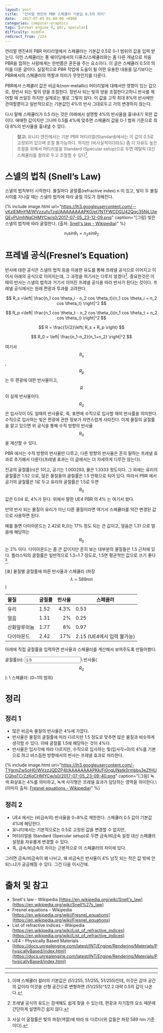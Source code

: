 ```yaml
---
layout: post
title:  "언리얼 엔진의 PBR 스페큘러 기본값 0.5의 의미"
date:   2017-07-05 01:00:00 +0900
categories: computer-graphics
tags: [unreal engine 4, pbr, specular]
difficulty: middle
redirect_from: /224
---
```

언리얼 엔진4의 PBR 머티리얼에서 스페큘러는 기본값 0.5로 0-1 범위의 값을 입력 받는다. 이런 스페큘러는 퐁 쉐이딩에서의 디퓨즈/스페큘러와는 좀 다른 개념으로 처음 PBR을 접하는 사람에게는 한번쯤은 혼돈을 주는 요소이다. 이 글은 스페큘러 0.5의 의미를 다룬 글이다. 실질적으로 PBR 작업에 도움이 될 어떤 유용한 내용을 담기보다는 PBR에서의 스페큘러의 역할과 의미가 무엇인지를 다룬다.

PBR에서 스페큘러 값은 비금속(non-metallic) 머티리얼에 대해서만 영향이 있는 값으로, 정반사 되는 빛의 양을 조절한다. 정반사 되는 빛의 양을 조절한다고하니 반사를 제어할 때 쓰일듯 하지만 실제로는 별로 그렇지 않다. 이 값을 고작 최대 8%의 반사에만 관여할뿐이고 일반적으로는 기본값인 4%의 반사 그대로두고 거의 변경하지 않는다.

다시 말해 스페큘러가 0.5 라는 것은 아래에서 설명할 4%의 반사율을 흉내내기 위한 값이다. 애매한 값이지만 그나마 0.5를 4%에 맞추면 스페큘러 값을 0-1 범위 기준으로 최대 8%의 반사율을 흉내낼 수 있다.

> **참고**\\
> 유니티 엔진에서는 기본 PBR 머티리얼(Standard)에서는 이 값이 0.5로 고정되어 있으며 조절 불가능하다. 하지만 (비사실적이더라도) 좀 더 자유도 높은 조절을 위해서 머티리얼을 Standard (Specular setup)으로 두면 메탈릭 대신 스페큘러를 컬러로 두고 조절할 수 있다[^1].

# 스넬의 법칙 (Snell’s Law)

스넬의 법칙부터 시작한다. 물질마다 굴절률(refractive index) n 이 있고, 빛이 두 물질 사이를 지나갈 때는 스넬의 법칙에 따라 굴절 각도가 정해진다.

{% include image.html url="https://lh3.googleusercontent.com/--yKzlEMInYM/WVzzufuTzgI/AAAAAAAAPK0/pt7NTFWCDGU42Qqc35NjLUieQEyPUmhNgCHMYCw/s0/2017-07-05_23-12-09.png" captiion="[그림] 빛은 스넬의 법칙에 따라 굴절한다. (출처: [Snell's law - Wikipedia](https://en.wikipedia.org/wiki/Snell%27s_law))" %}

$$ n_1 sin \theta_1 = n_2 sin \theta_2 $$

# 프레넬 공식(Fresnel’s Equation)

반사에 대한 공식은 스넬의 법칙 등을 이용한 유도를 통해 프레넬 공식으로 이어지고 이어서 아래의 공식으로 이어지는데, 그 과정을 여기서는 다루지 않겠다[^2]. 중요한것은 이때의 반사는 스넬의 법칙과 거기서 이어진 프레넬 공식을 따라 반사가 된다는 것이다. 프레넬 공식에서는 원래 편광과 투과를 고려한다.

$$ R_s =\left| \frac{n_1 cos \theta_i - n_2 cos \theta_t}{n_1 cos \theta_i + n_2 cos \theta_t} \right|^2 $$

$$ R_p =\left| \frac{n_1 cos \theta_t - n_2 cos \theta_i}{n_1 cos \theta_t + n_2 cos \theta_i} \right|^2 $$

$$ R = \frac{1}{2}\left( R_s + R_p \right) $$

$$ R_0 = \left| \frac{n_1-n_2}{n_1+n_2} \right|^2 $$

여기서 $$ R_s $$, $$ R_p $$ 는 두 편광에 대한 반사율이고, $$ R $$이 실제 반사율이다. $$ R_0 $$ 은 입사각이 0도 일때의 반사율로, 즉, 표면에 수직으로 입사할 때의 반사률을 의미한다. 수직으로 입사하는 빛은 편광에 관한 정보가 자연스럽게 사라진다. 이제 물질의 굴절률을 알고 있으면 위 공식을 통해 수직 방향의 반사율 $$ R_0 $$을 계산할 수 있다.

PBR 에서는 수직 방향의 반사율만 다루고, 다른 방향의 반사율은 흔히 말하는 프레넬 효과로 추가해서 다룬다(프레넬 효과는 이 글에서는 더 자세하게 다루진 않는다).

진공의 굴절률(n)은 1이고, 공기는 1.000293, 물은 1.3333 정도이다. 그 외에는 유리의 굴절률은 1.52 으로, 많은 물질들의 굴절률은 1.5 안팎으로 되어 있다. 따라서 PBR 에서 공기의 굴절률은 1로 두고 유리의 굴절률은 1.5로 두면 $$ R_0 $$ 값은 0.04 로, 4%가 된다. 위에서 말한 UE4 PBR 의 4% 는 여기서 왔다.

만약 반사 되는 물질이 유리가 아닌 다른 물질이라면 여기서 스페큘러를 약간 변경된 값으로 사용하면 된다.

예를 들면 다이아몬드는 2.42로 R_0는 17% 정도 되는 큰 값이고, 얼음은 1.31 으로 얼음에 해당하는 $$R_0$$ 는 2% 이다. 다이아몬드는 좀 큰 값이지만 흔히 보는 대부분의 물질들은 1.5 근처에 있다. 플라스틱의 굴절률은 일반적으로 1.3~1.7 정도로, 1.5면 평균적인 값으로 쓰기 좋다[^3].

[표] 물질별 굴절률에 따른 반사율과 스페큘러 (파장 $$ \lambda=589 nm $$)

| 물질 | 굴절률 | 반사율 | 스페큘러 |
|:----|----|----:|---|
| 유리 | 1.52 | 4.3% | 0.53 |
| 얼음 | 1.31 | 2% | 0.25 |
| 산화알루미늄 | 1.77 | 8% | 0.97 |
| 다이아몬드 | 2.42 | 17% | 2.15 (UE4에서 입력 불가능) |

아래에 직접 굴절률을 입력하면 반사율과 스페큘러를 계산해서 보여주도록 만들어봤다.

굴절률(n): <input type="text" value="1.5" id="ri"/>\\
반사율($$R_0$$): <a id="reflectance"></a>\\
스페큘러: <a id="specular"></a> (0~1의 범위)

<script>
function updateReflectance() {
	var reflectance;
	var specular;
	try {
		var n = parseFloat( document.getElementById("ri").value );
		reflectance =((1-n) * (1-n)/(1+n)/(1+n));
		specular = reflectance / 0.08;
		reflectance = Math.round(reflectance * 100);
		specular = Math.round(specular * 100)/100.0;
	}
	catch( e ) {
		reflectance = "";
		specular = "";
	}
	document.getElementById("reflectance").innerHTML = reflectance;
	document.getElementById("specular").innerHTML = specular;
}
document.getElementById("ri").addEventListener("change", updateReflectance );
document.getElementById("ri").addEventListener("keyup", updateReflectance );
updateReflectance();
</script>

# 정리

## 정리 1

* 많은 비금속 물질의 반사율은 4%에 가깝다.
* 반사율은 물질의 굴절률에 따라 다르지만 1.5 정도로 맞추면 많은 물질과 비슷하게 생각할 수 있다. 이때 굴절률 1.5에 해당하는 것이 4%다.
* 반사율은 입사각에 따라 다르지만, 수직으로 입사하는 빛(입사각=0)의 4%를 기본으로 하고 비스듬한 방향에서의 반사는 프레넬 효과로 처리한다.

{% include image.html url="https://lh3.googleusercontent.com/-TYgrmZwSoH0/WVzzJQDZP4I/AAAAAAAAPKk/Fi0ngUNatk0rmbbs3eZfHUCQhqTCrZzKgCHMYCw/s0/2017-07-05_23-09-40.png" caption="[그림] 녹색 화살표는 4%를 의미하고, 녹색 사각형은 프레넬 효과가 담당하는 영역을 의미한다.\\
(이미지 출처: [Fresnel equations - Wikipedia](https://en.wikipedia.org/wiki/Fresnel_equations))" %}

## 정리 2

* UE4 에서는 (비금속의) 반사율을 0~8%로 제한한다. 스페큘러 0.5 값이 기본값 4%에 해당한다.
* 유니티에서는 기본적으로는 0.5로 고정된 값을 변경할 수 없지만, 
* 머티리얼을 Standard (Specular setup)로 두면 금속/비금속 설정 대신 스페큘러 설정을 자유롭게 변경할 수 있다.
* 즉, 금속/비금속의 차이는 근본적으로 이 스페큘러의 차이에 있다.

그러면 금속/비금속이 왜 나뉘고, 왜 비금속은 반사율이 4% 남짓 되는 작은 값 밖에 안되느냐가 궁금해질 수 있다. 그건 다음 이시간에.

# 출처 및 참고

* Snell's law - Wikipedia [https://en.wikipedia.org/wiki/Snell's_law](https://en.wikipedia.org/wiki/Snell%27s_law)
* Fresnel equations - Wikipedia [https://en.wikipedia.org/wiki/Fresnel_equations](https://en.wikipedia.org/wiki/Fresnel_equations)
* List of refractive indices - Wikipedia [https://en.wikipedia.org/wiki/List_of_refractive_indices](https://en.wikipedia.org/wiki/List_of_refractive_indices)
* UE4 - Physically Based Materials [https://docs.unrealengine.com/latest/INT/Engine/Rendering/Materials/PhysicallyBased/index.html](https://docs.unrealengine.com/latest/INT/Engine/Rendering/Materials/PhysicallyBased/index.html)

---

[^1]: 이때 스페큘러 컬러의 기본값은 (51/255, 51/255, 51/255)인데, 이것은 감마 공간의 값이라 이것을 선형 공간으로 변형하면 (51/255)^1/2.2 대략 0.5의 값이 나온다.
[^2]: 프레넬 공식의 유도는 검색해도 쉽게 찾을 수 있는데, 편광과 자기장의 요소 때문에 간단하게 설명하긴 쉽지 않다.
[^3]: 사실 이 굴절률은 빛의 파장(색깔)에 따라 또 다르다(위 값들은 파장 589 nm 기준이다).